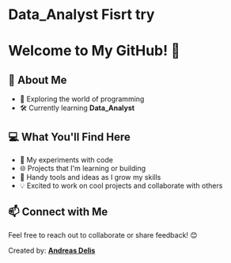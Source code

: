 # Data_Analyst Fisrt try 

# Welcome to My GitHub! 👋

## 🌱 About Me
- 🚀 Exploring the world of programming
- 🛠️ Currently learning **Data_Analyst**

## 💻 What You'll Find Here
- 📝 My experiments with code
- 🌐 Projects that I'm learning or building
- 🧰 Handy tools and ideas as I grow my skills
- 💡 Excited to work on cool projects and collaborate with others

## 📫 Connect with Me
Feel free to reach out to collaborate or share feedback! 😊

Created by: [**Andreas Delis**](www.linkedin.com/in/andreasdelis1999)
